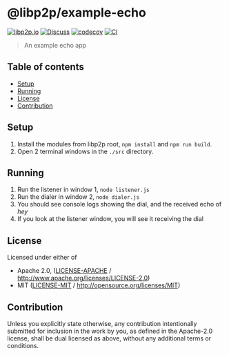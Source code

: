 # @libp2p/example-echo <!-- omit in toc -->

[![libp2p.io](https://img.shields.io/badge/project-libp2p-yellow.svg?style=flat-square)](http://libp2p.io/)
[![Discuss](https://img.shields.io/discourse/https/discuss.libp2p.io/posts.svg?style=flat-square)](https://discuss.libp2p.io)
[![codecov](https://img.shields.io/codecov/c/github/libp2p/js-libp2p.svg?style=flat-square)](https://codecov.io/gh/libp2p/js-libp2p)
[![CI](https://img.shields.io/github/actions/workflow/status/libp2p/js-libp2p/main.yml?branch=master\&style=flat-square)](https://github.com/libp2p/js-libp2p/actions/workflows/main.yml?query=branch%3Amaster)

> An example echo app

## Table of contents <!-- omit in toc -->

- [Setup](#setup)
- [Running](#running)
- [License](#license)
- [Contribution](#contribution)

## Setup

1. Install the modules from libp2p root, `npm install` and `npm run build`.
2. Open 2 terminal windows in the `./src` directory.

## Running

1. Run the listener in window 1, `node listener.js`
2. Run the dialer in window 2, `node dialer.js`
3. You should see console logs showing the dial, and the received echo of *hey*
4. If you look at the listener window, you will see it receiving the dial

## License

Licensed under either of

- Apache 2.0, ([LICENSE-APACHE](LICENSE-APACHE) / <http://www.apache.org/licenses/LICENSE-2.0>)
- MIT ([LICENSE-MIT](LICENSE-MIT) / <http://opensource.org/licenses/MIT>)

## Contribution

Unless you explicitly state otherwise, any contribution intentionally submitted for inclusion in the work by you, as defined in the Apache-2.0 license, shall be dual licensed as above, without any additional terms or conditions.
